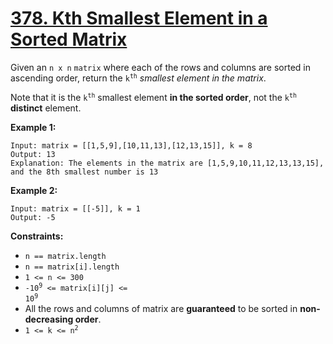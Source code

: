 # [378. Kth Smallest Element in a Sorted Matrix](https://leetcode.com/problems/kth-smallest-element-in-a-sorted-matrix/)

Given an `n x n` `matrix` where each of the rows and columns are sorted in ascending order, return the <code>k<sup>th</sup></code> _smallest element in the matrix_.

Note that it is the <code>k<sup>th</sup></code> smallest element **in the sorted order**, not the <code>k<sup>th</sup></code> **distinct** element.

**Example 1:**

```
Input: matrix = [[1,5,9],[10,11,13],[12,13,15]], k = 8
Output: 13
Explanation: The elements in the matrix are [1,5,9,10,11,12,13,13,15], and the 8th smallest number is 13
```

**Example 2:**

```
Input: matrix = [[-5]], k = 1
Output: -5
```

**Constraints:**

-   `n == matrix.length`
-   `n == matrix[i].length`
-   `1 <= n <= 300`
-   <code>-10<sup>9</sup> <= matrix[i][j] <= 10<sup>9</sup></code>
-   All the rows and columns of matrix are **guaranteed** to be sorted in **non-decreasing order**.
-   <code>1 <= k <= n<sup>2</sup></code>
